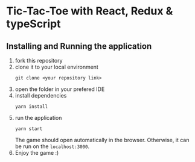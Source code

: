 # Tic-Tac-Toe with React, Redux & typeScript

## Installing and Running the application

1. fork this repository
2. clone it to your local environment
    ```
    git clone <your repository link>
    ```
3. open the folder in your prefered IDE
4. install dependencies
    ```
    yarn install
    ```
5. run the application
    ```
    yarn start
    ```
   The game should open automatically in the browser. Otherwise, it can be run on the `localhost:3000`.
6. Enjoy the game :)